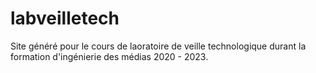 # labveilletech

Site généré pour le cours de laoratoire de veille technologique durant la formation d'ingénierie des médias 2020 - 2023.

